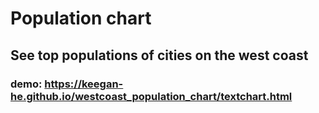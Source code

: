 # Population chart

## See top populations of cities on the west coast

### demo: https://keegan-he.github.io/westcoast_population_chart/textchart.html
